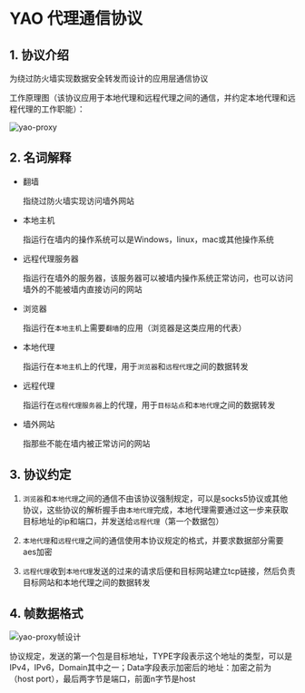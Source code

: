 # YAO 代理通信协议

## 1. 协议介绍

为绕过防火墙实现数据安全转发而设计的应用层通信协议

工作原理图（该协议应用于本地代理和远程代理之间的通信，并约定本地代理和远程代理的工作职能）：

![yao-proxy](/Users/xiaor/Downloads/yao-proxy.png)

## 2. 名词解释

- 翻墙

  指绕过防火墙实现访问墙外网站

- 本地主机

  指运行在墙内的操作系统可以是Windows，linux，mac或其他操作系统

- 远程代理服务器

  指运行在墙外的服务器，该服务器可以被墙内操作系统正常访问，也可以访问墙外的不能被墙内直接访问的网站

- 浏览器

  指运行在`本地主机`上需要`翻墙`的应用（浏览器是这类应用的代表）

- 本地代理

  指运行在`本地主机`上的代理，用于`浏览器`和`远程代理`之间的数据转发

- 远程代理

  指运行在`远程代理服务器`上的代理，用于`目标站点`和`本地代理`之间的数据转发

- 墙外网站

  指那些不能在墙内被正常访问的网站

## 3. 协议约定

1. `浏览器`和`本地代理`之间的通信不由该协议强制规定，可以是socks5协议或其他协议，这些协议的解析握手由`本地代理`完成，本地代理需要通过这一步来获取目标地址的ip和端口，并发送给`远程代理`（第一个数据包）

2. `本地代理`和`远程代理`之间的通信使用本协议规定的格式，并要求数据部分需要aes加密
3. `远程代理`收到`本地代理`发送的过来的请求后便和目标网站建立tcp链接，然后负责目标网站和本地代理之间的数据转发

## 4. 帧数据格式

![yao-proxy帧设计](/Users/xiaor/Downloads/yao-proxy帧设计.png)

协议规定，发送的第一个包是目标地址，TYPE字段表示这个地址的类型，可以是IPv4，IPv6，Domain其中之一；Data字段表示加密后的地址：加密之前为（host port），最后两字节是端口，前面n字节是host



